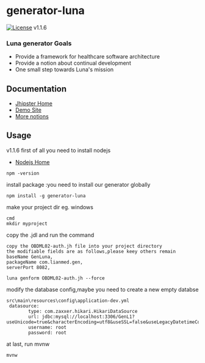
# generator-luna

[![License](https://img.shields.io/badge/license-Apache%202-4EB1BA.svg)](https://www.apache.org/licenses/LICENSE-2.0.html)
v1.1.6

### Luna generator Goals
 * Provide a framework for healthcare software architecture
 * Provide a notion about continual development
 * One small step towards Luna's mission


## Documentation

- [Jhipster Home](https://www.jhipster.tech/)
- [Demo Site](https://luna.lian-med.com/)
- [More notions](https://github.com/kisixing/LUNA)

## Usage
v1.1.6
first of all you need to install nodejs  

- [Nodejs Home](https://nodejs.org/en/)
``` 
npm -version
```
install package :you need to install our generator globally
``` 
npm install -g generator-luna
```
make your project dir eg. windows
```  
cmd
mkdir myproject
```
copy the .jdl and run the command
``` 
copy the OBDML02-auth.jh file into your project directory
the modifiable fields are as follows,please keey others remain
baseName GenLuna,
packageName com.lianmed.gen,
serverPort 8082,
``` 
``` 
luna genform OBDML02-auth.jh --force
```
modify the database config,maybe you need to create a new empty databse
```
src\main\resources\config\application-dev.yml
 datasource:
        type: com.zaxxer.hikari.HikariDataSource
        url: jdbc:mysql://localhost:3306/GenL1?useUnicode=true&characterEncoding=utf8&useSSL=false&useLegacyDatetimeCode=false&serverTimezone=UTC
        username: root
        password: root
```
at last, run mvnw
``` 
mvnw
```
